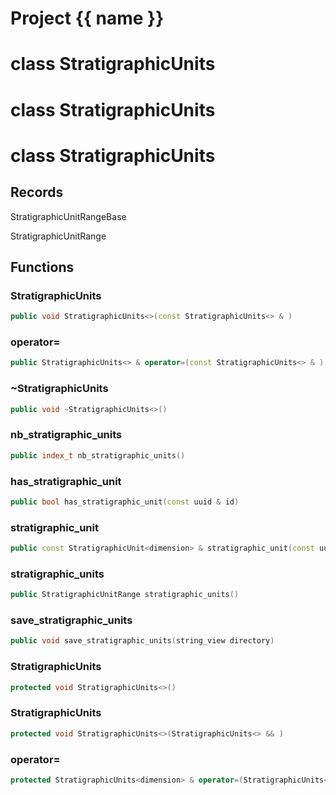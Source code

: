 <script setup>
import {useRoute} from 'vitepress'
const {path} = useRoute()
const tokens = path.split('/')
const words = tokens[2].split('-');
for (let i = 0; i < words.length; i++) {
    words[i] = words[i].charAt(0).toUpperCase() + words[i].slice(1);
    words[i] = words[i].replace('geode', 'Geode')
}
const name = words.join('-');
</script>
# Project {{ name }}

# class StratigraphicUnits


# class StratigraphicUnits


# class StratigraphicUnits


## Records

StratigraphicUnitRangeBase

StratigraphicUnitRange



## Functions

### StratigraphicUnits

```cpp
public void StratigraphicUnits<>(const StratigraphicUnits<> & )
```


### operator=

```cpp
public StratigraphicUnits<> & operator=(const StratigraphicUnits<> & )
```


### ~StratigraphicUnits

```cpp
public void ~StratigraphicUnits<>()
```


### nb_stratigraphic_units

```cpp
public index_t nb_stratigraphic_units()
```


### has_stratigraphic_unit

```cpp
public bool has_stratigraphic_unit(const uuid & id)
```


### stratigraphic_unit

```cpp
public const StratigraphicUnit<dimension> & stratigraphic_unit(const uuid & id)
```


### stratigraphic_units

```cpp
public StratigraphicUnitRange stratigraphic_units()
```


### save_stratigraphic_units

```cpp
public void save_stratigraphic_units(string_view directory)
```


### StratigraphicUnits

```cpp
protected void StratigraphicUnits<>()
```


### StratigraphicUnits

```cpp
protected void StratigraphicUnits<>(StratigraphicUnits<> && )
```


### operator=

```cpp
protected StratigraphicUnits<dimension> & operator=(StratigraphicUnits<dimension> && other)
```




